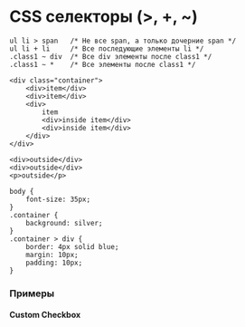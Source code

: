 # CSS селекторы (>, +, ~)

```css:no-line-numbers
ul li > span   /* Не все span, а только дочерние span */
ul li + li     /* Все последующие элементы li */
.class1 ~ div  /* Все div элементы после class1 */
.class1 ~ *    /* Все элементы после class1 */
```

```html:no-line-numbers
<div class="container">
	<div>item</div>
	<div>item</div>
	<div>
		item
		<div>inside item</div>
		<div>inside item</div>
	</div>
</div>

<div>outside</div>
<div>outside</div>
<p>outside</p>
```

```css:no-line-numbers
body {
	font-size: 35px;
}
.container {
	background: silver;
}
.container > div {
	border: 4px solid blue;
	margin: 10px;
	padding: 10px;
}
```


<!-- xxxxxxxxxxxxxxxxxxxxxxxxxxxxxxxxxxxxxxxxxxxxxxxxxxxxxxx -->
### Примеры
<!-- xxxxxxxxxxxxxxxxxxxxxxxxxxxxxxxxxxxxxxxxxxxxxxxxxxxxxxx -->

<!------------------------------------------------------------->
#### Custom Checkbox
<!------------------------------------------------------------->
<v-iframe
	height="350"
	src="https://codepen.io/Sergeenkov/embed/LMLjYG?height=265&theme-id=default&default-tab=css,result"
/>
